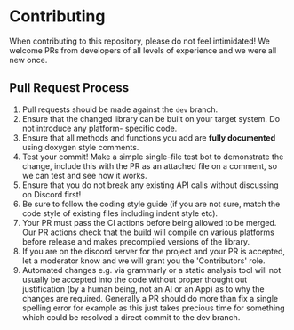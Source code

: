 # Contributing

When contributing to this repository, please do not feel intimidated! We welcome PRs from developers of all levels of experience and we were all new once.

## Pull Request Process

1. Pull requests should be made against the `dev` branch.
2. Ensure that the changed library can be built on your target system. Do not introduce any platform-
   specific code.
3. Ensure that all methods and functions you add are **fully documented** using doxygen style comments.
4. Test your commit! Make a simple single-file test bot to demonstrate the change, include this with the PR 
   as an attached file on a comment, so we can test and see how it works.
5. Ensure that you do not break any existing API calls without discussing on Discord first!
6. Be sure to follow the coding style guide (if you are not sure, match the code style of existing files
   including indent style etc).
7. Your PR must pass the CI actions before being allowed to be merged. Our PR actions check that the
   build will compile on various platforms before release and makes precompiled versions of the library.
8. If you are on the discord server for the project and your PR is accepted, let a moderator know and we
   will grant you the 'Contributors' role.
9. Automated changes e.g. via grammarly or a static analysis tool will not usually be accepted into the code without proper thought out justification (by a human being, not an AI or an App) as to why the changes are required. Generally a PR should do more than fix a single spelling error for example as this just takes precious time for something which could be resolved a direct commit to the dev branch.
